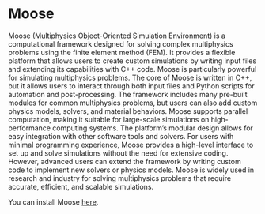 # Moose

Moose (Multiphysics Object-Oriented Simulation Environment) is a computational framework designed for solving complex multiphysics problems using the finite element method (FEM). It provides a flexible platform that allows users to create custom simulations by writing input files and extending its capabilities with C++ code. Moose is particularly powerful for simulating multiphysics problems. The core of Moose is written in C++, but it allows users to interact through both input files and Python scripts for automation and post-processing. The framework includes many pre-built modules for common multiphysics problems, but users can also add custom physics models, solvers, and material behaviors. Moose supports parallel computation, making it suitable for large-scale simulations on high-performance computing systems. The platform’s modular design allows for easy integration with other software tools and solvers. For users with minimal programming experience, Moose provides a high-level interface to set up and solve simulations without the need for extensive coding. However, advanced users can extend the framework by writing custom code to implement new solvers or physics models. Moose is widely used in research and industry for solving multiphysics problems that require accurate, efficient, and scalable simulations.

You can install Moose [here](https://mooseframework.inl.gov/getting_started/installation/index.html).












